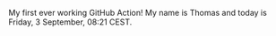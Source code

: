 My first ever working GitHub Action!
My name is Thomas and today is Friday, 3 September, 08:21 CEST. 
